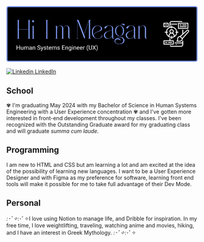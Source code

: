 
![Header](./header.png)



[![Linkedin](https://i.stack.imgur.com/gVE0j.png) LinkedIn](https://www.linkedin.com/in/meagan-barnhurst-77b164274/)

## School

✾ I'm graduating May 2024 with my Bachelor of Science in Human Systems Engineering with a User Experience concentration ✾ and I've gotten more interested in front-end development throughout my classes. I've been recognized with the Outstanding Graduate award for my graduating class and will graduate *summa cum laude.*

## Programming
I am new to HTML and CSS but am learning a lot and am excited at the idea of the possibility of learning new languages.  I want to be a User Experience Designer and with Figma as my preference for software, learning front end tools will make it possible for me to take full advantage of their Dev Mode. 

## Personal
*:･ﾟ✧*:･ﾟ✧I love using Notion to manage life, and Dribble for inspiration. 
In my free time, I love weightlifting, traveling, watching anime and movies, hiking, and I have an interest in Greek Mythology. *:･ﾟ✧*:･ﾟ✧


